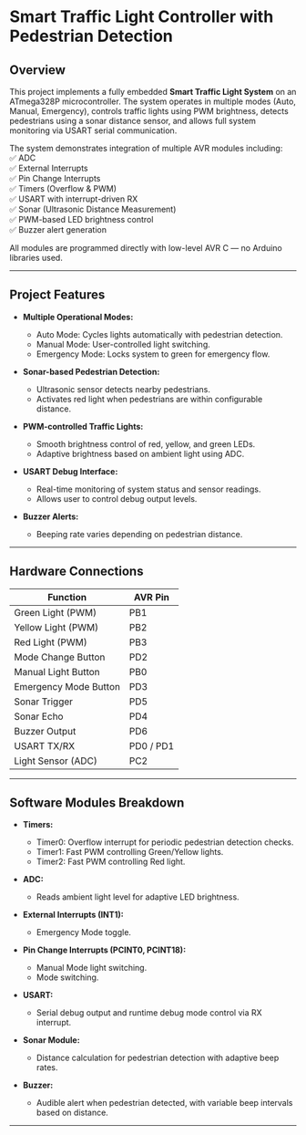 # Smart Traffic Light Controller with Pedestrian Detection

## Overview

This project implements a fully embedded **Smart Traffic Light System** on an ATmega328P microcontroller. The system operates in multiple modes (Auto, Manual, Emergency), controls traffic lights using PWM brightness, detects pedestrians using a sonar distance sensor, and allows full system monitoring via USART serial communication. 

The system demonstrates integration of multiple AVR modules including:  
✅ ADC  
✅ External Interrupts  
✅ Pin Change Interrupts  
✅ Timers (Overflow & PWM)  
✅ USART with interrupt-driven RX  
✅ Sonar (Ultrasonic Distance Measurement)  
✅ PWM-based LED brightness control  
✅ Buzzer alert generation

All modules are programmed directly with low-level AVR C — no Arduino libraries used.

---

## Project Features

- **Multiple Operational Modes:**
  - Auto Mode: Cycles lights automatically with pedestrian detection.
  - Manual Mode: User-controlled light switching.
  - Emergency Mode: Locks system to green for emergency flow.
  
- **Sonar-based Pedestrian Detection:**
  - Ultrasonic sensor detects nearby pedestrians.
  - Activates red light when pedestrians are within configurable distance.

- **PWM-controlled Traffic Lights:**
  - Smooth brightness control of red, yellow, and green LEDs.
  - Adaptive brightness based on ambient light using ADC.

- **USART Debug Interface:**
  - Real-time monitoring of system status and sensor readings.
  - Allows user to control debug output levels.

- **Buzzer Alerts:**
  - Beeping rate varies depending on pedestrian distance.

---

## Hardware Connections

| Function         | AVR Pin |
|-------------------|---------|
| Green Light (PWM) | PB1 |
| Yellow Light (PWM)| PB2 |
| Red Light (PWM)   | PB3 |
| Mode Change Button| PD2 |
| Manual Light Button| PB0 |
| Emergency Mode Button | PD3 |
| Sonar Trigger     | PD5 |
| Sonar Echo        | PD4 |
| Buzzer Output     | PD6 |
| USART TX/RX       | PD0 / PD1 |
| Light Sensor (ADC)| PC2 |

---

## Software Modules Breakdown

- **Timers:**
  - Timer0: Overflow interrupt for periodic pedestrian detection checks.
  - Timer1: Fast PWM controlling Green/Yellow lights.
  - Timer2: Fast PWM controlling Red light.

- **ADC:**
  - Reads ambient light level for adaptive LED brightness.

- **External Interrupts (INT1):**
  - Emergency Mode toggle.

- **Pin Change Interrupts (PCINT0, PCINT18):**
  - Manual Mode light switching.
  - Mode switching.

- **USART:**
  - Serial debug output and runtime debug mode control via RX interrupt.

- **Sonar Module:**
  - Distance calculation for pedestrian detection with adaptive beep rates.

- **Buzzer:**
  - Audible alert when pedestrian detected, with variable beep intervals based on distance.

---
